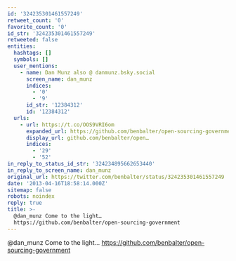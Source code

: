 ```yaml
---
id: '324235301461557249'
retweet_count: '0'
favorite_count: '0'
id_str: '324235301461557249'
retweeted: false
entities:
  hashtags: []
  symbols: []
  user_mentions:
    - name: Dan Munz also @ danmunz.bsky.social
      screen_name: dan_munz
      indices:
        - '0'
        - '9'
      id_str: '12384312'
      id: '12384312'
  urls:
    - url: https://t.co/OOS9VRI6om
      expanded_url: https://github.com/benbalter/open-sourcing-government
      display_url: github.com/benbalter/open…
      indices:
        - '29'
        - '52'
in_reply_to_status_id_str: '324234895662653440'
in_reply_to_screen_name: dan_munz
original_url: https://twitter.com/benbalter/status/324235301461557249
date: '2013-04-16T18:58:14.000Z'
sitemap: false
robots: noindex
reply: true
title: >-
  @dan_munz Come to the light…
  https://github.com/benbalter/open-sourcing-government
---
```


@dan_munz Come to the light… https://github.com/benbalter/open-sourcing-government